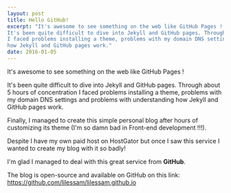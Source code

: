 ```yaml
---
layout: post
title: Hello GitHub!
excerpt: "It's awesome to see something on the web like GitHub Pages !
It's been quite difficult to dive into Jekyll and GitHub pages. Through about 5 hours of concentration
I faced problems installing a theme, problems with my domain DNS settings and problems with understanding
how Jekyll and GitHub pages work."
date: 2016-01-05
---
```


It's awesome to see something on the web like GitHub Pages !

It's been quite difficult to dive into Jekyll and GitHub pages. Through about 5 hours of concentration
I faced problems installing a theme, problems with my domain DNS settings and problems with understanding
how Jekyll and GitHub pages work.

Finally, I managed to create this simple personal blog after hours of customizing its theme (I'm so damn bad in Front-end development !!!).

Despite I have my own paid host on HostGator but once I saw this service I wanted to create my blog with it so badly!

I'm glad I managed to deal with this great service from __GitHub__.

The blog is open-source and available on GitHub on this link: https://github.com/lilessam/lilessam.github.io
